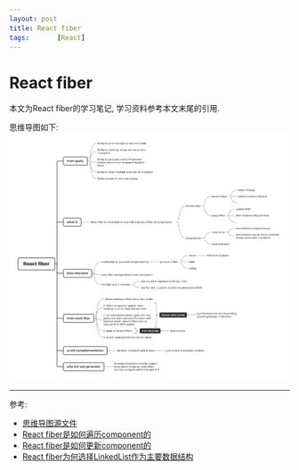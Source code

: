 ```yaml
---
layout: post
title: React fiber
tags:       [React]
---
```


# React fiber
本文为React fiber的学习笔记, 学习资料参考本文末尾的引用.

思维导图如下:
![思维导图](https://github.com/jituanlin/public-docs/blob/master/public-mindmaps/React%20fiber.png?raw=true)


---

参考:
- [思维导图源文件](https://github.com/jituanlin/public-docs/blob/master/public-mindmaps/React%20fiber.xmind)
- [React fiber是如何遍历component的](https://indepth.dev/inside-fiber-in-depth-overview-of-the-new-reconciliation-algorithm-in-react/)
- [React fiber是如何更新component的](https://indepth.dev/in-depth-explanation-of-state-and-props-update-in-react/)
- [React fiber为何选择LinkedList作为主要数据结构](https://indepth.dev/the-how-and-why-on-reacts-usage-of-linked-list-in-fiber-to-walk-the-components-tree/)
